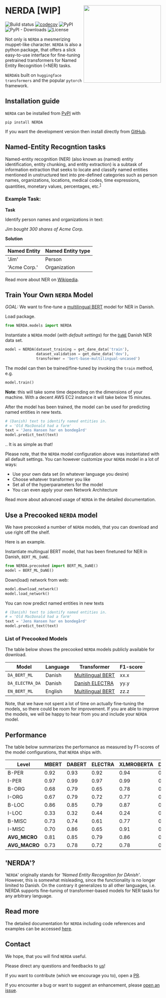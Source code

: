 # NERDA [**WIP**] <img src="https://raw.githubusercontent.com/ebanalyse/NERDA/main/logo.png" align="right" height=250/>

![Build status](https://github.com/ebanalyse/NERDA/workflows/build/badge.svg)
[![codecov](https://codecov.io/gh/ebanalyse/NERDA/branch/main/graph/badge.svg?token=OB6LGFQZYX)](https://codecov.io/gh/ebanalyse/NERDA)
![PyPI](https://img.shields.io/pypi/v/NERDA.svg)
![PyPI - Downloads](https://img.shields.io/pypi/dm/NERDA?color=green)
![License](https://img.shields.io/badge/license-MIT-blue.svg)

Not only is `NERDA` a mesmerizing muppet-like character. `NERDA` is also
a python package, that offers a slick easy-to-use interface for fine-tuning 
pretrained transformers for Named Entity Recognition
 (=NER) tasks. 

`NERDA`is built on `huggingface` `transformers` and the popular `pytorch`
 framework.

## Installation guide
`NERDA` can be installed from [PyPI](https://pypi.org/project/NERDA/) with 

```
pip install NERDA
```

If you want the development version then install directly from [GitHub](https://github.com/ebanalyse/NERDA).

## Named-Entity Recogntion tasks
Named-entity recognition (NER) (also known as (named) entity identification, 
entity chunking, and entity extraction) is a subtask of information extraction
that seeks to locate and classify named entities mentioned in unstructured 
text into pre-defined categories such as person names, organizations, locations, medical codes, time expressions, quantities, monetary values, percentages, etc.<sup>[1]</sup>

[1]: https://en.wikipedia.org/wiki/Named-entity_recognition

### Example Task:

**Task** 

Identify person names and organizations in text:

*Jim bought 300 shares of Acme Corp.*

**Solution**

| **Named Entity**   | **Named Entity type** | 
|--------------------|-----------------------|
| 'Jim'              | Person                |
| 'Acme Corp.'       | Organization          |

Read more about NER on [Wikipedia](https://en.wikipedia.org/wiki/Named-entity_recognition).

## Train Your Own `NERDA` Model

*GOAL:* We want to fine-tune a [multilingual BERT](https://huggingface.co/bert-base-multilingual-uncased) model for NER in Danish.

Load package.

```python
from NERDA.models import NERDA
```

Instantiate a `NERDA` model (*with default settings*) for the 
[`DaNE`](https://github.com/alexandrainst/danlp/blob/master/docs/docs/datasets.md#dane) 
Danish NER data set.

```python
model = NERDA(dataset_training = get_dane_data('train'),
              dataset_validation = get_dane_data('dev'),
              transformer = 'bert-base-multilingual-uncased')
```

The model can then be trained/fine-tuned by invoking the `train` method, e.g.

```python
model.train()
````

**Note**: this will take some time depending on the dimensions of your machine.
With a decent AWS EC2 instance it will take below 15 minutes.

After the model has been trained, the model can be used for predicting 
named entities in new texts.

```python
# (Danish) text to identify named entities in.
# = 'Old MacDonald had a farm'
text = 'Jens Hansen har en bondegård'
model.predict_text(text)
```
.. It is as simple as that!

Please note, that the `NERDA` model configuration above was instantiated 
with all default settings. You can however customize your `NERDA` model
in a lot of ways:

- Use your own data set (in whatever language you desire)
- Choose whatever transformer you like
- Set all of the hyperparameters for the model
- You can even apply your own Network Architecture 

Read more about advanced usage of `NERDA` in the detailed documentation.

## Use a Precooked `NERDA` model ##

We have precooked a number of `NERDA` models, that you can download 
and use right off the shelf. 

Here is an example.

Instantiate multingual BERT model, that has been finetuned for NER in Danish,
`BERT_ML_DaNE`.

```python
from NERDA.precooked import BERT_ML_DaNE()
model = BERT_ML_DaNE()
```

Down(load) network from web:

```python
model.download_network()
model.load_network()
```

You can now predict named entities in new texts

```python
# (Danish) text to identify named entities in.
# = 'Old MacDonald had a farm'
text = 'Jens Hansen har en bondegård'
model.predict_text(text)
```

### List of Precooked Models

The table below shows the precooked `NERDA` models publicly available for download.

| **Model**       | **Language** | **Transformer**   | **F1-score** |  
|-----------------|--------------|-------------------|--------------|
| `DA_BERT_ML`    | Danish       | [Multilingual BERT](https://huggingface.co/bert-base-multilingual-uncased) | xx.x       |
| `DA_ELECTRA_DA` | Danish       | [Danish ELECTRA](https://huggingface.co/Maltehb/-l-ctra-danish-electra-small-uncased) | yy.y             |
| `EN_BERT_ML`    | English      | [Multilingual BERT](https://huggingface.co/bert-base-multilingual-uncased)| zz.z              |

Note, that we have not spent a lot of time on actually fine-tuning the models,
so there could be room for improvement. If you are able to improve the models,
we will be happy to hear from you and include your `NERDA` model.

## Performance

The table below summarizes the performance as measured by F1-scores of the model
 configurations, that `NERDA` ships with. 

| **Level**     | **MBERT** | **DABERT** | **ELECTRA** | **XLMROBERTA** | **DISTILMBERT** |
|---------------|-----------|------------|-------------|----------------|-----------------|
| B-PER         | 0.92      | 0.93       | 0.92        | 0.94           | 0.89            |      
| I-PER         | 0.97      | 0.99       | 0.97        | 0.99           | 0.96            |   
| B-ORG         | 0.68      | 0.79       | 0.65        | 0.78           | 0.66            |     
| I-ORG         | 0.67      | 0.79       | 0.72        | 0.77           | 0.61            |   
| B-LOC         | 0.86      | 0.85       | 0.79        | 0.87           | 0.80            |     
| I-LOC         | 0.33      | 0.32       | 0.44        | 0.24           | 0.29            |     
| B-MISC        | 0.73      | 0.74       | 0.61        | 0.77           | 0.70            |     
| I-MISC        | 0.70      | 0.86       | 0.65        | 0.91           | 0.61            |   
| **AVG_MICRO** | 0.81      | 0.85       | 0.79        | 0.86           | 0.78            |      
| **AVG_MACRO** | 0.73      | 0.78       | 0.72        | 0.78           | 0.69            |

## 'NERDA'?
'`NERDA`' originally stands for *'Named Entity Recognition for DAnish'*. However, this
is somewhat misleading, since the functionality is no longer limited to Danish. 
On the contrary it generalizes to all other languages, i.e. NERDA supports 
fine-tuning of transformer-based models for NER tasks for any arbitrary 
language.

## Read more
The detailed documentation for `NERDA` including code references and
examples can be accessed [here](https://ebanalyse.github.io/NERDA/).

## Contact
We hope, that you will find `NERDA` useful.

Please direct any questions and feedbacks to
[us](mailto:lars.kjeldgaard@eb.dk)!

If you want to contribute (which we encourage you to), open a
[PR](https://github.com/ebanalyse/NERDA/pulls).

If you encounter a bug or want to suggest an enhancement, please 
[open an issue](https://github.com/ebanalyse/NERDA/issues).

